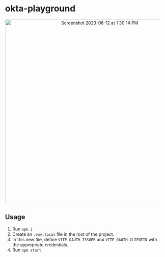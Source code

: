 # okta-playground

<p align="center">
  <img width="600" alt="Screenshot 2023-06-12 at 1 30 14 PM" src="https://github.com/dtgreene/okta-playground/assets/24302976/c186ceab-f97e-4e2c-b03c-1f24e555a289">
</p>

## Usage

1. Run `npm i`
2. Create an `.env.local` file in the root of the project.
3. In this new file, define `VITE_OAUTH_ISSUER` and `VITE_OAUTH_CLIENTID` with the appropriate credentials. 
4. Run `npm start` 
